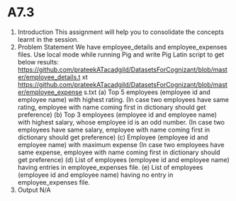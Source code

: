 # A7.3
1. Introduction
This assignment will help you to consolidate the concepts learnt in the session.
2. Problem Statement
We have employee_details and employee_expenses files. Use local mode while running Pig and
write Pig Latin script to get below results:
https://github.com/prateekATacadgild/DatasetsForCognizant/blob/master/employee_details.t
xt
https://github.com/prateekATacadgild/DatasetsForCognizant/blob/master/employee_expense
s.txt
(a) Top 5 employees (employee id and employee name) with highest rating. (In case two
employees have same rating, employee with name coming first in dictionary should get
preference)
(b) Top 3 employees (employee id and employee name) with highest salary, whose employee id
is an odd number. (In case two employees have same salary, employee with name coming first
in dictionary should get preference)
(c) Employee (employee id and employee name) with maximum expense (In case two
employees have same expense, employee with name coming first in dictionary should get
preference)
(d) List of employees (employee id and employee name) having entries in employee_expenses
file.
(e) List of employees (employee id and employee name) having no entry in employee_expenses
file.
3. Output
N/A
